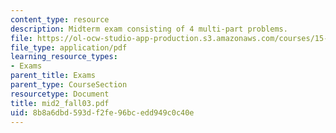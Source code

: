 ```yaml
---
content_type: resource
description: Midterm exam consisting of 4 multi-part problems.
file: https://ol-ocw-studio-app-production.s3.amazonaws.com/courses/15-501-introduction-to-financial-and-managerial-accounting-spring-2004/8b8a6dbd593df2fe96bcedd949c0c40e_mid2_fall03.pdf
file_type: application/pdf
learning_resource_types:
- Exams
parent_title: Exams
parent_type: CourseSection
resourcetype: Document
title: mid2_fall03.pdf
uid: 8b8a6dbd-593d-f2fe-96bc-edd949c0c40e
---
```

